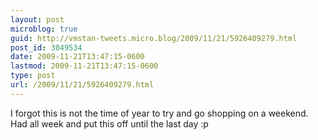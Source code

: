 ```yaml
---
layout: post
microblog: true
guid: http://vmstan-tweets.micro.blog/2009/11/21/5926409279.html
post_id: 3049534
date: 2009-11-21T13:47:15-0600
lastmod: 2009-11-21T13:47:15-0600
type: post
url: /2009/11/21/5926409279.html
---
```

I forgot this is not the time of year to try and go shopping on a weekend. Had all week and put this off until the last day :p
